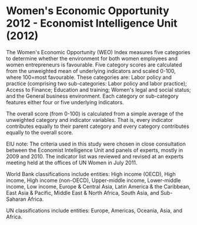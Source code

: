 # Women's Economic Opportunity 2012 - Economist Intelligence Unit (2012)

The Women's Economic Opportunity (WEO) Index measures five categories to determine whether the environment for both women employees and women entrepreneurs is favourable. Five category scores are calculated from the unweighted mean of underlying indicators and scaled 0-100, where 100=most favourable. These categories are: Labor policy and practice (comprising two sub-categories: Labor policy and labor practice); Access to Finance; Education and training; Women's legal and social status; and the General business environment. Each category or sub-category features either four or five underlying indicators.

The overall score (from 0-100) is calculated from a simple average of the unweighted category and indicator variables. That is, every indicator contributes equally to their parent category and every category contributes equally to the overall score.

EIU note: The criteria used in this study were chosen in close consultation between the Economist Intelligence Unit and panels of experts, mostly in 2009 and 2010. The indicator list was reviewed and revised at an experts meeting held at the offices of UN Women in July 2011.

World Bank classifications include entities: High income (OECD), High income, High income (non-OECD), Upper-middle income, Lower-middle income, Low income, Europe & Central Asia, Latin America & the Caribbean, East Asia & Pacific, Middle East & North Africa, South Asia, and Sub-Saharan Africa. 

UN classifications include entities: Europe, Americas, Oceania, Asia, and Africa.
